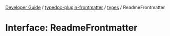 [Developer Guide](../../../README.md) / [typedoc-plugin-frontmatter](../../README.md) / [types](../README.md) / ReadmeFrontmatter

# Interface: ReadmeFrontmatter
